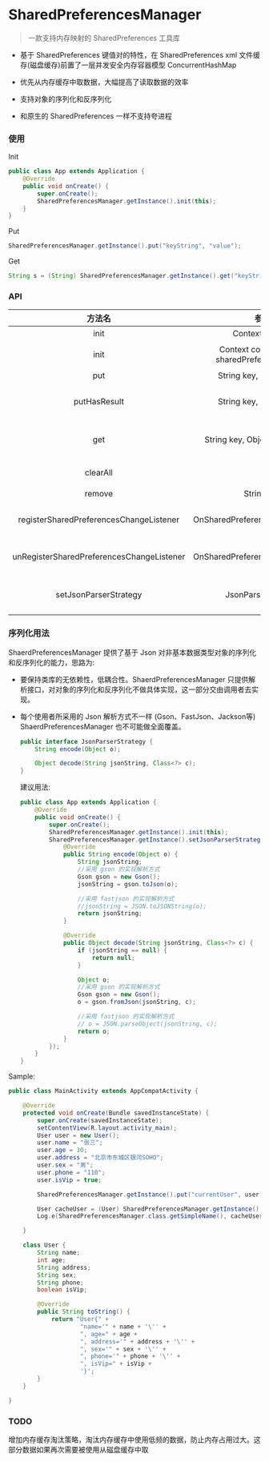 # SharedPreferencesManager



> 一款支持内存映射的 SharedPreferences 工具库



- 基于 SharedPreferences 键值对的特性，在 SharedPreferences  xml 文件缓存(磁盘缓存)前置了一层并发安全内存容器模型 ConcurrentHashMap 

- 优先从内存缓存中取数据，大幅提高了读取数据的效率

- 支持对象的序列化和反序列化

- 和原生的 SharedPreferences 一样不支持夸进程

  



### 使用

Init

```java
public class App extends Application {
    @Override
    public void onCreate() {
        super.onCreate();
        SharedPreferencesManager.getInstance().init(this);
    }
}
```

Put

```java
SharedPreferencesManager.getInstance().put("keyString", "value");
```

Get

```java
String s = (String) SharedPreferencesManager.getInstance().get("keyString", "x");
```



### API

|                  方法名                   |                     参数                      |                        描述                        |
| :---------------------------------------: | :-------------------------------------------: | :------------------------------------------------: |
|                   init                    |                Context context                |                       初始化                       |
|                   init                    | Context context, String sharedPreferencesName |             初始化，自定义 sp 文件命名             |
|                    put                    |           String key, Object value            |                 存储数据，异步提交                 |
|               putHasResult                |           String key, Object value            |    存储数据，同步提交且返回是否存储成功 Boolean    |
|                    get                    |        String key, Object defaultValue        | 取出数据，优先命中缓存，如果磁盘也没有则返回默认值 |
|                 clearAll                  |                                               |            清除所有缓存，包含内存和磁盘            |
|                  remove                   |                  String key                   |                  根据键移除某个值                  |
|  registerSharedPreferencesChangeListener  |       OnSharedPreferenceChangeListener        |     注册 SharedPreferences 变化监听的包装接口      |
| unRegisterSharedPreferencesChangeListener |       OnSharedPreferenceChangeListener        |    反注册 SharedPreferences 变化监听的包装接口     |
|           setJsonParserStrategy           |              JsonParserStrategy               |    暴露给调用者去实现的对象序列化和反序列化接口    |



### 序列化用法

ShaerdPreferencesManager 提供了基于 Json 对非基本数据类型对象的序列化和反序列化的能力，思路为:

- 要保持类库的无依赖性，低耦合性。ShaerdPreferencesManager 只提供解析接口，对对象的序列化和反序列化不做具体实现，这一部分交由调用者去实现。

- 每个使用者所采用的 Json 解析方式不一样 (Gson、FastJson、Jackson等) ShaerdPreferencesManager 也不可能做全面覆盖。

  

  ```java
  public interface JsonParserStrategy {
      String encode(Object o);
  
      Object decode(String jsonString, Class<?> c);
  }
  ```

  

  

  建议用法:

  

  ```Java
  public class App extends Application {
      @Override
      public void onCreate() {
          super.onCreate();
          SharedPreferencesManager.getInstance().init(this);
          SharedPreferencesManager.getInstance().setJsonParserStrategy(new JsonParserStrategy() {
              @Override
              public String encode(Object o) {
                  String jsonString;
                  //采用 gson 的实现解析方式
                  Gson gson = new Gson();
                  jsonString = gson.toJson(o);
  
                  //采用 fastjson 的实现解析方式
                  //jsonString = JSON.toJSONString(o);
                  return jsonString;
              }
  
              @Override
              public Object decode(String jsonString, Class<?> c) {
                  if (jsonString == null) {
                      return null;
                  }
  
                  Object o;
                  //采用 gson 的实现解析方式
                  Gson gson = new Gson();
                  o = gson.fromJson(jsonString, c);
  
                  //采用 fastjson 的实现解析方式
                  // o = JSON.parseObject(jsonString, c);
                  return o;
              }
          });
      }
  }
  ```

   

Sample:



```java
public class MainActivity extends AppCompatActivity {

    @Override
    protected void onCreate(Bundle savedInstanceState) {
        super.onCreate(savedInstanceState);
        setContentView(R.layout.activity_main);
        User user = new User();
        user.name = "张三";
        user.age = 30;
        user.address = "北京市东城区银河SOHO";
        user.sex = "男";
        user.phone = "110";
        user.isVip = true;

        SharedPreferencesManager.getInstance().put("currentUser", user);

        User cacheUser = (User) SharedPreferencesManager.getInstance().get("currentUser", new User());
        Log.e(SharedPreferencesManager.class.getSimpleName(), cacheUser.toString());

    }

    class User {
        String name;
        int age;
        String address;
        String sex;
        String phone;
        boolean isVip;

        @Override
        public String toString() {
            return "User{" +
                    "name='" + name + '\'' +
                    ", age=" + age +
                    ", address='" + address + '\'' +
                    ", sex='" + sex + '\'' +
                    ", phone='" + phone + '\'' +
                    ", isVip=" + isVip +
                    '}';
        }
    }

}
```



### TODO

增加内存缓存淘汰策略，淘汰内存缓存中使用低频的数据，防止内存占用过大。这部分数据如果再次需要被使用从磁盘缓存中取